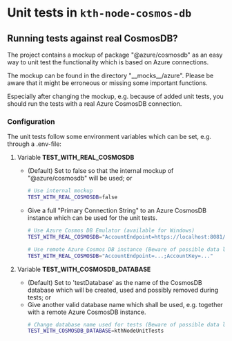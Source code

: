 # Unit tests in `kth-node-cosmos-db`

## Running tests against real CosmosDB?

The project contains a mockup of package "@azure/cosmosdb" as an easy way to unit test the functionality which is based on Azure connections.

The mockup can be found in the directory "\_\_mocks\_\_/azure". Please be aware that it might be erroneous or missing some important functions.

Especially after changing the mockup, e.g. because of added unit tests, you should run the tests with a real Azure CosmosDB connection.

### Configuration

The unit tests follow some environment variables which can be set, e.g. through a .env-file:

1. Variable **TEST_WITH_REAL_COSMOSDB**

   - (Default) Set to false so that the internal mockup of "@azure/cosmosdb" will be used; or
     ```sh
     # Use internal mockup
     TEST_WITH_REAL_COSMOSDB=false
     ```
   - Give a full "Primary Connection String" to an Azure CosmosDB instance which can be used for the unit tests.
     ```sh
     # Use Azure Cosmos DB Emulator (available for Windows)
     TEST_WITH_REAL_COSMOSDB="AccountEndpoint=https://localhost:8081/;AccountKey=C2y6yDjf5/R+ob0N8A7Cgv30VRDJIWEHLM+4QDU5DE2nQ9nDuVTqobD4b8mGGyPMbIZnqyMsEcaGQy67XIw/Jw=="
     ```
     ```sh
     # Use remote Azure Cosmos DB instance (Beware of possible data loss!)
     TEST_WITH_REAL_COSMOSDB="AccountEndpoint=...;AccountKey=..."
     ```

1. Variable **TEST_WITH_COSMOSDB_DATABASE**

   - (Default) Set to 'testDatabase' as the name of the CosmosDB database which will be created, used and possibly removed during tests; or
   - Give another valid database name which shall be used, e.g. together with a remote Azure CosmosDB instance.
     ```sh
     # Change database name used for tests (Beware of possible data loss!)
     TEST_WITH_COSMOSDB_DATABASE=kthNodeUnitTests
     ```
